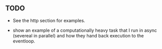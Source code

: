
## TODO

* See the http section for examples.

* show an example of a computationally heavy task that I run in async (severeal in parallel) and how they hand back execution to the eventloop.


